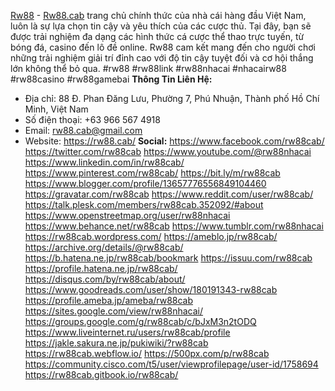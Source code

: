 <a href="https://rw88.cab/">Rw88</a> - <a href="https://rw88.cab/">Rw88.cab</a> trang chủ chính thức của nhà cái hàng đầu Việt Nam, luôn là sự lựa chọn tin cậy và yêu thích của các cược thủ. Tại đây, bạn sẽ được trải nghiệm đa dạng các hình thức cá cược thể thao trực tuyến, từ bóng đá, casino đến lô đề online. Rw88 cam kết mang đến cho người chơi những trải nghiệm giải trí đỉnh cao với độ tin cậy tuyệt đối và cơ hội thắng lớn không thể bỏ qua.
#rw88 #rw88link #rw88nhacai #nhacairw88 #rw88casino #rw88gamebai
<strong>Thông Tin Liên Hệ:</strong>
- Địa chỉ: 88 Đ. Phan Đăng Lưu, Phường 7, Phú Nhuận, Thành phố Hồ Chí Minh, Việt Nam
- Số điện thoại: +63 966 567 4918
- Email: rw88.cab@gmail.com
- Website: <a href="https://rw88.cab/">https://rw88.cab/</a>
<strong>Social:</strong>
<a href="https://www.facebook.com/rw88cab/">https://www.facebook.com/rw88cab/</a>
<a href="https://twitter.com/rw88cab">https://twitter.com/rw88cab</a>
<a href="https://www.youtube.com/@rw88nhacai">https://www.youtube.com/@rw88nhacai</a>
<a href="https://www.linkedin.com/in/rw88cab/">https://www.linkedin.com/in/rw88cab/</a>
<a href="https://www.pinterest.com/rw88cab/">https://www.pinterest.com/rw88cab/</a>
<a href="https://bit.ly/m/rw88cab">https://bit.ly/m/rw88cab</a>
<a href="https://www.blogger.com/profile/13657776556849104460">https://www.blogger.com/profile/13657776556849104460</a>
<a href="https://gravatar.com/rw88cab">https://gravatar.com/rw88cab</a>
<a href="https://www.reddit.com/user/rw88cab/">https://www.reddit.com/user/rw88cab/</a>
<a href="https://talk.plesk.com/members/rw88cab.352092/#about">https://talk.plesk.com/members/rw88cab.352092/#about</a>
<a href="https://www.openstreetmap.org/user/rw88nhacai">https://www.openstreetmap.org/user/rw88nhacai</a>
<a href="https://www.behance.net/rw88cab">https://www.behance.net/rw88cab</a>
<a href="https://www.tumblr.com/rw88nhacai">https://www.tumblr.com/rw88nhacai</a>
<a href="https://rw88cab.wordpress.com/">https://rw88cab.wordpress.com/</a>
<a href="https://ameblo.jp/rw88cab/">https://ameblo.jp/rw88cab/</a>
<a href="https://archive.org/details/@rw88cab/">https://archive.org/details/@rw88cab/</a>
<a href="https://b.hatena.ne.jp/rw88cab/bookmark">https://b.hatena.ne.jp/rw88cab/bookmark</a>
<a href="https://issuu.com/rw88cab">https://issuu.com/rw88cab</a>
<a href="https://profile.hatena.ne.jp/rw88cab/">https://profile.hatena.ne.jp/rw88cab/</a>
<a href="https://disqus.com/by/rw88cab/about/">https://disqus.com/by/rw88cab/about/</a>
<a href="https://www.goodreads.com/user/show/180191343-rw88cab">https://www.goodreads.com/user/show/180191343-rw88cab</a>
<a href="https://profile.ameba.jp/ameba/rw88cab">https://profile.ameba.jp/ameba/rw88cab</a>
<a href="https://sites.google.com/view/rw88nhacai/">https://sites.google.com/view/rw88nhacai/</a>
<a href="https://groups.google.com/g/rw88cab/c/bJxM3n2tODQ">https://groups.google.com/g/rw88cab/c/bJxM3n2tODQ</a>
<a href="https://www.liveinternet.ru/users/rw88cab/profile">https://www.liveinternet.ru/users/rw88cab/profile</a>
<a href="https://jakle.sakura.ne.jp/pukiwiki/?rw88cab">https://jakle.sakura.ne.jp/pukiwiki/?rw88cab</a>
<a href="https://rw88cab.webflow.io/">https://rw88cab.webflow.io/</a>
<a href="https://500px.com/p/rw88cab">https://500px.com/p/rw88cab</a>
<a href="https://community.cisco.com/t5/user/viewprofilepage/user-id/1758694">https://community.cisco.com/t5/user/viewprofilepage/user-id/1758694</a>
<a href="https://rw88cab.gitbook.io/rw88cab/">https://rw88cab.gitbook.io/rw88cab/</a>